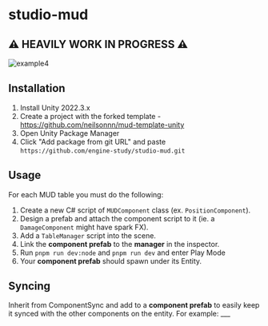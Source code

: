 # studio-mud

## ⚠️ HEAVILY WORK IN PROGRESS ⚠️

![example4](https://github.com/engine-study/studio-mud/assets/7606952/5ddf082c-d84b-41c0-b31f-8cbc560fee1a)

## Installation 
1. Install Unity 2022.3.x
2. Create a project with the forked template - https://github.com/neilsonnn/mud-template-unity
3. Open Unity Package Manager
4. Click "Add package from git URL" and paste `https://github.com/engine-study/studio-mud.git`

## Usage

For each MUD table you must do the following:

1. Create a new C# script of `MUDComponent` class (ex. `PositionComponent`).
2. Design a prefab and attach the component script to it (ie. a `DamageComponent` might have spark FX).
3. Add a `TableManager` script into the scene.
5. Link the **component prefab** to the **manager** in the inspector.
6. Run `pnpm run dev:node` and `pnpm run dev` and enter Play Mode
8. Your **component prefab** should spawn under its Entity.

## Syncing

Inherit from ComponentSync and add to a **component prefab** to easily keep it synced with the other components on the entity.
For example: ___

